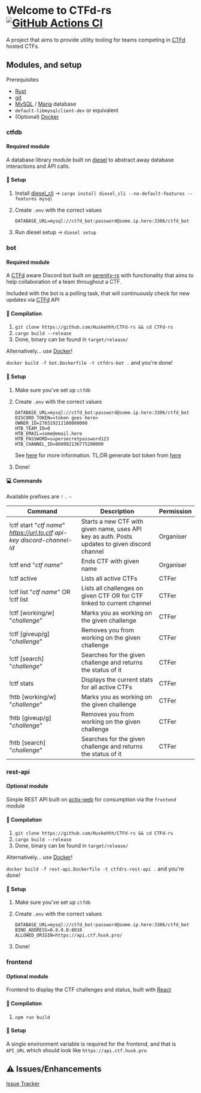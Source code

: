 # Welcome to CTFd-rs [![GitHub Actions CI](https://github.com/Huskehhh/CTFd-rs/actions/workflows/ci.yml/badge.svg)](https://github.com/Huskehhh/CTFd-rs/actions/workflows/ci.yml)

A project that aims to provide utility tooling for teams competing in [CTFd](https://github.com/CTFd/CTFd) hosted CTFs.

## Modules, and setup

Prerequisites

- [Rust](https://www.rust-lang.org/)
- [git](https://git-scm.com/)
- [MySQL](https://www.mysql.com/) / [Maria](https://mariadb.org/) database
- ``default-libmysqlclient-dev`` or equivalent
- (Optional) [Docker](https://www.docker.com/)

### ctfdb

#### Required module

A database library module built on [diesel](https://diesel.rs/) to abstract away database interactions and API calls.

#### 🧰 Setup

1. Install [diesel_cli](https://diesel.rs) -> ``cargo install diesel_cli --no-default-features --features mysql``
2. Create ``.env`` with the correct values

    ```.env
    DATABASE_URL=mysql://ctfd_bot:password@some.ip.here:3306/ctfd_bot
    ```

3. Run diesel setup -> ``diesel setup``

### bot

#### Required module

A [CTFd](https://github.com/CTFd/CTFd) aware Discord bot built on [serenity-rs](https://github.com/serenity-rs/serenity) with functionality that aims to help collaboration of a team throughout a CTF.

Included with the bot is a polling task, that will continuously check for new updates via [CTFd](https://github.com/CTFd/CTFd) API

#### 🔨 Compilation

1. ```git clone https://github.com/Huskehhh/CTFd-rs && cd CTFd-rs```
2. ```cargo build --release```
3. Done, binary can be found in ``target/release/``

Alternatively... use [Docker](https://www.docker.com/)!

``docker build -f bot.Dockerfile -t ctfdrs-bot .`` and you're done!

#### 🧰 Setup

1. Make sure you've set up ``ctfdb``
2. Create ``.env`` with the correct values

    ```.env
    DATABASE_URL=mysql://ctfd_bot:password@some.ip.here:3306/ctfd_bot
    DISCORD_TOKEN=<token goes here>
    OWNER_ID=276519212100000000
    HTB_TEAM_ID=0
    HTB_EMAIL=some@email.here
    HTB_PASSWORD=supersecretpassword123
    HTB_CHANNEL_ID=860092136775200000
    ```

   See [here](https://discord.com/developers/docs/topics/oauth2#bots) for more information.
   TL;DR generate bot token from [here](https://discord.com/developers/applications)

3. Done!

#### 💻 Commands

Available prefixes are ``!`` ``.`` ``~``

| Command                                                                     | Description                                                                                    | Permission |
| --------------------------------------------------------------------------- | ---------------------------------------------------------------------------------------------- | ---------- |
| !ctf start "*ctf name*" *https://url.to.ctf* *api-key* *discord-channel-id* | Starts a new CTF with given name, uses API key as auth. Posts updates to given discord channel | Organiser  |
| !ctf end "*ctf name*"                                                       | Ends CTF with given name                                                                       | Organiser  |
| !ctf active                                                                 | Lists all active CTFs                                                                          | CTFer      |
| !ctf list "*ctf name*" OR !ctf list                                         | Lists all challenges on given CTF OR for CTF linked to current channel                         | CTFer      |
| !ctf [working/w] "*challenge*"                                              | Marks you as working on the given challenge                                                    | CTFer      |
| !ctf [giveup/g] "*challenge*"                                               | Removes you from working on the given challenge                                                | CTFer      |
| !ctf [search] "*challenge*"                                                 | Searches for the given challenge and returns the status of it                                  | CTFer      |
| !ctf stats                                                                  | Displays the current stats for all active CTFs                                                 | CTFer      |
| !htb [working/w] "*challenge*"                                              | Marks you as working on the given challenge                                                    | CTFer     |
| !htb [giveup/g] "*challenge*"                                               | Removes you from working on the given challenge                                                | CTFer     |
| !htb [search] "*challenge*"                                                 | Searches for the given challenge and returns the status of it                                  | CTFer     |

### rest-api

#### Optional module

Simple REST API built on [actix-web](https://actix.rs/) for consumption via the ``frontend`` module

#### 🔨 Compilation

1. ```git clone https://github.com/Huskehhh/CTFd-rs && cd CTFd-rs```
2. ```cargo build --release```
3. Done, binary can be found in ``target/release/``

Alternatively... use [Docker](https://www.docker.com/)!

``docker build -f rest-api.Dockerfile -t ctfdrs-rest-api .`` and you're done!

#### 🧰 Setup

1. Make sure you've set up ``ctfdb``
2. Create ``.env`` with the correct values

    ```.env
    DATABASE_URL=mysql://ctfd_bot:password@some.ip.here:3306/ctfd_bot
    BIND_ADDRESS=0.0.0.0:8010
    ALLOWED_ORIGIN=https://api.ctf.husk.pro/
    ```

3. Done!

### frontend

#### Optional module

Frontend to display the CTF challenges and status, built with [React](https://reactjs.org/)

#### 🔨 Compilation

1. ``npm run build``

#### 🧰 Setup

A single environment variable is required for the frontend, and that is ``API_URL`` which should look like ``https://api.ctf.husk.pro``

## ⚠️ Issues/Enhancements

[Issue Tracker](https://github.com/Huskehhh/CTFd-rs/issues)
